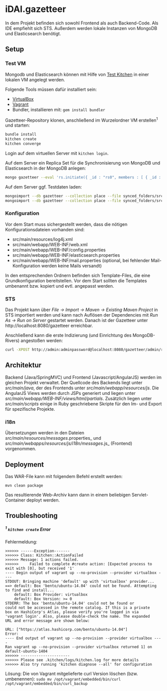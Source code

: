 # iDAI.gazetteer

In dem Projekt befinden sich sowohl Frontend als auch Backend-Code. Als IDE empfiehlt sich STS. Außerdem werden lokale Instanzen von MongoDB und Elasticsearch benötigt.

## Setup

### Test VM

Mongodb und Elasticsearch können mit Hilfe von [Test Kitchen](http://kitchen.ci/) in einer lokalen VM angelegt werden.

Folgende Tools müssen dafür installiert sein:
* [VirtualBox](https://www.virtualbox.org/)
* [Vagrant](http://www.vagrantup.com/)
* Bundler, installieren mit: `gem install bundler`

Gazetteer-Repository klonen, anschließend im Wurzelordner VM erstellen<sup>1</sup> und starten:
```bash
bundle install
kitchen create
kitchen converge
```

Login auf dem virtuellen Server mit `kitchen login`.

Auf dem Server ein Replica Set für die Synchronisierung von MongoDB und Elasticsearch in der MongoDB anlegen:
```bash
mongo gazetteer --eval 'rs.initiate({ _id : "rs0", members : [ { _id : 0, host : "localhost:27017" } ] })'
```

Auf dem Server ggf. Testdaten laden:
```bash
mongoimport --db gazetteer --collection place --file synced_folders/src/test/resources/test_places.jsonl
mongoimport --db gazetteer --collection place --file synced_folders/src/test/resources/test_users.jsonl
```

### Konfiguration

Vor dem Start muss sichergestellt werden, dass die nötigen Konfigurationsdateien vorhanden sind:

* src/main/resources/log4j.xml
* src/main/webapp/WEB-INF/web.xml
* src/main/webapp/WEB-INF/config.properties
* src/main/webapp/WEB-INF/elasticsearch.properties
* src/main/webapp/WEB-INF/mail.properties (optional, bei fehlender Mail-Konfiguration werden keine Mails versandt)

In den entsprechenden Ordnern befinden sich Template-Files, die eine Grundkonfiguration bereitstellen. Vor dem Start sollten die Templates umbenannt bzw. kopiert und evtl. angepasst werden.

### STS

Das Projekt kann über _File -> Import -> Maven -> Existing Maven Project_ in STS importiert werden und kann nach Auflösen der Dependencies mit _Run As -> Run on Server_ gestartet werden. Danach ist der Gazetteer unter http://localhost:8080/gazetteer erreichbar.

Anschließend kann die erste Indizierung (und Einrichtung des MongoDB-Rivers) angestoßen werden:
```bash
curl -XPOST http://admin:adminpassword@localhost:8080/gazetteer/admin/reindex
```


## Architektur

Backend (Java/SpringMVC) und Frontend (Javascript/AngularJS) werden im gleichen Projekt verwaltet. Der Quellcode des Backends liegt unter _src/main/java_, der des Frontends unter _src/main/webapp/resources/js_. Die AngularJS Views werden durch JSPs generiert und liegen unter _src/main/webapp/WEB-INF/views/html/partials_. Zusätzlich liegen unter _src/main/scripts_ einige in Ruby geschriebene Skripte für den Im- und Export für spezifische Projekte.

### i18n

Übersetzungen werden in den Dateien _src/main/resources/messages_<sprache>.properties_  und _src/main/webapps/resources/js/i18n/messages_<sprache>.js_ (Frontend) vorgenommen.

## Deployment

Das WAR-File kann mit folgendem Befehl erstellt werden:

`mvn clean package`

Das resultierende Web-Archiv kann dann in einem beliebigen Servlet-Container deployt werden.

## Troubleshooting

##### <sup>1</sup> `kitchen create` Error

Fehlermeldung:

```
>>>>>> ------Exception-------
>>>>>> Class: Kitchen::ActionFailed
>>>>>> Message: 1 actions failed.
>>>>>>     Failed to complete #create action: [Expected process to exit with [0], but received '1'
---- Begin output of vagrant up --no-provision --provider virtualbox ----
STDOUT: Bringing machine 'default' up with 'virtualbox' provider...
==> default: Box 'bento/ubuntu-14.04' could not be found. Attempting to find and install...
    default: Box Provider: virtualbox
    default: Box Version: >= 0
STDERR: The box 'bento/ubuntu-14.04' could not be found or
could not be accessed in the remote catalog. If this is a private
box on HashiCorp's Atlas, please verify you're logged in via
'vagrant login'. Also, please double-check the name. The expanded
URL and error message are shown below:

URL: ["https://atlas.hashicorp.com/bento/ubuntu-14.04"]
Error:
---- End output of vagrant up --no-provision --provider virtualbox ----
Ran vagrant up --no-provision --provider virtualbox returned 1] on default-ubuntu-1404
>>>>>> ----------------------
>>>>>> Please see .kitchen/logs/kitchen.log for more details
>>>>>> Also try running 'kitchen diagnose --all' for configuration
```

Lösung: Die von Vagrant mitgelieferte curl Version löschen (bzw. umbenennen): `sudo mv /opt/vagrant/embedded/bin/curl /opt/vagrant/embedded/bin/curl_backup`
